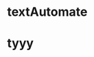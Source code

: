 <!--
 * @Author: wudongdong0921 1159543738@qq.com
 * @Date: 2023-08-01 13:31:50
 * @LastEditors: wudongdong0921 1159543738@qq.com
 * @LastEditTime: 2023-08-07 13:45:15
 * @FilePath: \textAutomate\README.md
 * @Description: 这是默认设置,请设置`customMade`, 打开koroFileHeader查看配置 进行设置: https://github.com/OBKoro1/koro1FileHeader/wiki/%E9%85%8D%E7%BD%AE
-->
# textAutomate
# tyyy